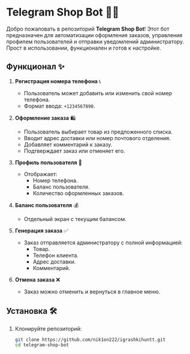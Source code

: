 # Telegram Shop Bot 🤖🛒

Добро пожаловать в репозиторий **Telegram Shop Bot**! Этот бот предназначен для автоматизации оформления заказов, управления профилем пользователей и отправки уведомлений администратору. Прост в использовании, функционален и готов к настройке.

## Функционал ✨
1. **Регистрация номера телефона** 📞
   - Пользователь может добавить или изменить свой номер телефона.
   - Формат ввода: `+1234567890`.

2. **Оформление заказа** 🛍️
   - Пользователь выбирает товар из предложенного списка.
   - Вводит адрес доставки или номер почтового отделения.
   - Добавляет комментарий к заказу.
   - Подтверждает заказ или отменяет его.

3. **Профиль пользователя** 👤
   - Отображает:
     - Номер телефона.
     - Баланс пользователя.
     - Количество оформленных заказов.

4. **Баланс пользователя** 💰
   - Отдельный экран с текущим балансом.

5. **Генерация заказа** ✅
   - Заказ отправляется администратору с полной информацией:
     - Товар.
     - Телефон клиента.
     - Адрес доставки.
     - Комментарий.

6. **Отмена заказа** ❌
   - Заказ можно отменить и вернуться в главное меню.

## Установка 🛠️
1. Клонируйте репозиторий:
   ```bash
   git clone https://github.com/nik1on222/igrashkihuntt.git
   cd telegram-shop-bot
